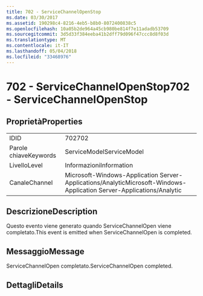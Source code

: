 ```yaml
---
title: 702 - ServiceChannelOpenStop
ms.date: 03/30/2017
ms.assetid: 190298c4-8216-4eb5-b8b0-8072400838c5
ms.openlocfilehash: 10a05b2de964a45cb980be814f7e11adadb53709
ms.sourcegitcommit: 3d5d33f384eeba41b2dff79d096f47ccc8d8f03d
ms.translationtype: MT
ms.contentlocale: it-IT
ms.lasthandoff: 05/04/2018
ms.locfileid: "33468976"
---
```

# <a name="702---servicechannelopenstop"></a><span data-ttu-id="35849-102">702 - ServiceChannelOpenStop</span><span class="sxs-lookup"><span data-stu-id="35849-102">702 - ServiceChannelOpenStop</span></span>
## <a name="properties"></a><span data-ttu-id="35849-103">Proprietà</span><span class="sxs-lookup"><span data-stu-id="35849-103">Properties</span></span>  
  
|||  
|-|-|  
|<span data-ttu-id="35849-104">ID</span><span class="sxs-lookup"><span data-stu-id="35849-104">ID</span></span>|<span data-ttu-id="35849-105">702</span><span class="sxs-lookup"><span data-stu-id="35849-105">702</span></span>|  
|<span data-ttu-id="35849-106">Parole chiave</span><span class="sxs-lookup"><span data-stu-id="35849-106">Keywords</span></span>|<span data-ttu-id="35849-107">ServiceModel</span><span class="sxs-lookup"><span data-stu-id="35849-107">ServiceModel</span></span>|  
|<span data-ttu-id="35849-108">Livello</span><span class="sxs-lookup"><span data-stu-id="35849-108">Level</span></span>|<span data-ttu-id="35849-109">Informazioni</span><span class="sxs-lookup"><span data-stu-id="35849-109">Information</span></span>|  
|<span data-ttu-id="35849-110">Canale</span><span class="sxs-lookup"><span data-stu-id="35849-110">Channel</span></span>|<span data-ttu-id="35849-111">Microsoft-Windows-Application Server-Applications/Analytic</span><span class="sxs-lookup"><span data-stu-id="35849-111">Microsoft-Windows-Application Server-Applications/Analytic</span></span>|  
  
## <a name="description"></a><span data-ttu-id="35849-112">Descrizione</span><span class="sxs-lookup"><span data-stu-id="35849-112">Description</span></span>  
 <span data-ttu-id="35849-113">Questo evento viene generato quando ServiceChannelOpen viene completato.</span><span class="sxs-lookup"><span data-stu-id="35849-113">This event is emitted when ServiceChannelOpen is completed.</span></span>  
  
## <a name="message"></a><span data-ttu-id="35849-114">Messaggio</span><span class="sxs-lookup"><span data-stu-id="35849-114">Message</span></span>  
 <span data-ttu-id="35849-115">ServiceChannelOpen completato.</span><span class="sxs-lookup"><span data-stu-id="35849-115">ServiceChannelOpen completed.</span></span>  
  
## <a name="details"></a><span data-ttu-id="35849-116">Dettagli</span><span class="sxs-lookup"><span data-stu-id="35849-116">Details</span></span>
